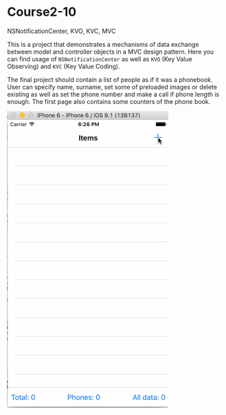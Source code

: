 # Course2-10
NSNotificationCenter, KVO, KVC, MVC

This is a project that demonstrates a mechanisms of data exchange between model and controller objects in a MVC
design pattern. Here you can find usage of `NSNotificationCenter` as well as `KVO` (Key Value Observing) and
`KVC` (Key Value Coding).

The final project should contain a list of people as if it was a phonebook. User can specify name, surname, set some 
of preloaded images or delete existing as well as set the phone number and make a call if phone length is enough.
The first page also contains some counters of the phone book.

![phonebook](https://raw.githubusercontent.com/Azat92/Course2-10/master/phonebook.gif)
